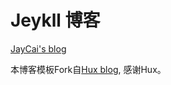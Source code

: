 # Jeykll 博客
[JayCai's blog](http://jaycaix.github.io)

本博客模板Fork自[Hux blog](http://huxpro.github.io), 感谢Hux。